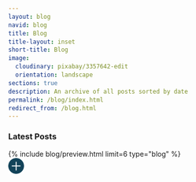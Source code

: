 ```yaml
---
layout: blog
navid: blog
title: Blog
title-layout: inset
short-title: Blog
image:
  cloudinary: pixabay/3357642-edit
  orientation: landscape
sections: true
description: An archive of all posts sorted by date
permalink: /blog/index.html
redirect_from: /blog.html
---
```


<section class="dark-grey"><h3>Latest Posts</h3></section>
<section class="grey">{% include blog/preview.html limit=6 type="blog" %}</section>
<section class="grey">
  <a href="/blog/archive" title="Blog Archive"><img src="/images/svg/plus-ocean.svg" alt="plus" style="width: 2rem;"></a>
</section>
